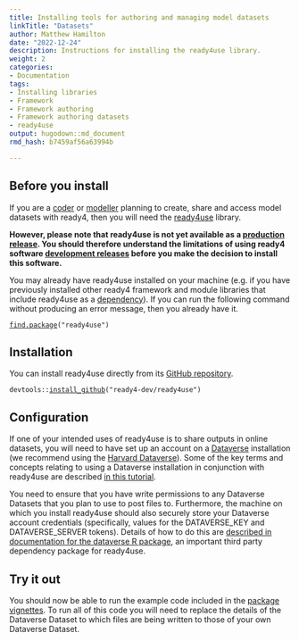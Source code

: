 ```yaml
---
title: Installing tools for authoring and managing model datasets
linkTitle: "Datasets"
author: Matthew Hamilton
date: "2022-12-24"
description: Instructions for installing the ready4use library.
weight: 2
categories: 
- Documentation
tags: 
- Installing libraries
- Framework
- Framework authoring
- Framework authoring datasets
- ready4use
output: hugodown::md_document
rmd_hash: b7459af56a63994b

---
```


## Before you install

If you are a [coder](../../../../../users/coder) or [modeller](../../../../../users/modeller) planning to create, share and access model datasets with ready4, then you will need the [ready4use](https://ready4-dev.github.io/ready4use/) library.

**However, please note that ready4use is not yet available as a [production release](../../../../status/production-releases/). You should therefore understand the limitations of using ready4 software [development releases](../../../../status/development-releases/) before you make the decision to install this software.**

You may already have ready4use installed on your machine (e.g. if you have previously installed other ready4 framework and module libraries that include ready4use as a [dependency](../../../dependencies/)). If you can run the following command without producing an error message, then you already have it.

<div class="highlight">

<pre class='chroma'><code class='language-r' data-lang='r'><span><span class='nf'><a href='https://rdrr.io/r/base/find.package.html'>find.package</a></span><span class='o'>(</span><span class='s'>"ready4use"</span><span class='o'>)</span></span></code></pre>

</div>

## Installation

You can install ready4use directly from its [GitHub repository](https://github.com/ready4-dev/ready4use).

<div class="highlight">

<pre class='chroma'><code class='language-r' data-lang='r'><span><span class='nf'>devtools</span><span class='nf'>::</span><span class='nf'><a href='https://remotes.r-lib.org/reference/install_github.html'>install_github</a></span><span class='o'>(</span><span class='s'>"ready4-dev/ready4use"</span><span class='o'>)</span></span></code></pre>

</div>

## Configuration

If one of your intended uses of ready4use is to share outputs in online datasets, you will need to have set up an account on a [Dataverse](https://dataverse.org) installation (we recommend using the [Harvard Dataverse](https://dataverse.harvard.edu)). Some of the key terms and concepts relating to using a Dataverse installation in conjunction with ready4use are described [in this tutorial](https://www.acumen-mh.org/blog/2022/08/28/access_open_data/).

You need to ensure that you have write permissions to any Dataverse Datasets that you plan to use to post files to. Furthermore, the machine on which you install ready4use should also securely store your Dataverse account credentials (specifically, values for the DATAVERSE_KEY and DATAVERSE_SERVER tokens). Details of how to do this are [described in documentation for the dataverse R package](https://cran.r-project.org/web/packages/dataverse/vignettes/A-introduction.html), an important third party dependency package for ready4use.

## Try it out

You should now be able to run the example code included in the [package vignettes](https://ready4-dev.github.io/ready4use/articles/). To run all of this code you will need to replace the details of the Dataverse Dataset to which files are being written to those of your own Dataverse Dataset.

